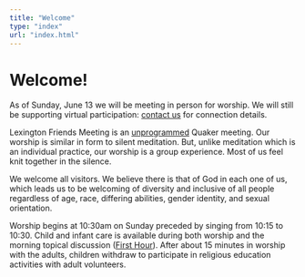 ```yaml
---
title: "Welcome"
type: "index"
url: "index.html"
---
```


# Welcome!

<div class="notice">
As of Sunday, June 13 we will be meeting in person for worship.  We will still
be supporting virtual participation: <a href="/contact">contact us</a> for
connection details.
</div>

Lexington Friends Meeting is an [unprogrammed](/worship) Quaker meeting.  Our
worship is similar in form to silent meditation.  But, unlike meditation which
is an individual practice, our worship is a group experience.  Most of us feel
knit together in the silence.

We welcome all visitors.  We believe there is that of God in each one of us,
which leads us to be welcoming of diversity and inclusive of all people
regardless of age, race, differing abilities, gender identity, and sexual
orientation.

Worship begins at 10:30am on Sunday preceded by singing from 10:15 to 10:30.
Child and infant care is available during both worship and the morning topical
discussion (<a href="/announcements/">First Hour</a>).  After about 15 minutes
in worship with the adults, children withdraw to participate in religious
education activities with adult volunteers.
